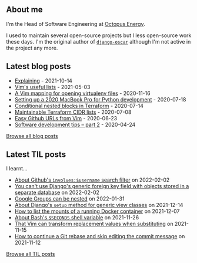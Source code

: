 ## About me
I'm the Head of Software Engineering at [Octopus Energy](https://octopus.energy/).

I used to maintain several open-source projects but I less open-source work these days. I'm the original author of [`django-oscar`](https://github.com/django-oscar/django-oscar) although I'm not active in the project any more. 
## Latest blog posts
- [Explaining](https://codeinthehole.com/tips/explaining/) - 2021-10-14
- [Vim's useful lists](https://codeinthehole.com/tips/vim-lists/) - 2021-05-03
- [A Vim mapping for opening virtualenv files](https://codeinthehole.com/tips/a-vim-mapping-for-opening-virtualenv-files/) - 2020-11-16
- [Setting up a 2020 MacBook Pro for Python development](https://codeinthehole.com/guides/settings-up-a-2020-macbook-for-python-development/) - 2020-07-18
- [Conditional nested blocks in Terraform](https://codeinthehole.com/tips/conditional-nested-blocks-in-terraform/) - 2020-07-14
- [Maintainable Terraform CIDR lists](https://codeinthehole.com/tips/terraform-cidrs/) - 2020-07-08
- [Easy Github URLs from Vim](https://codeinthehole.com/tips/easy-github-urls-from-vim/) - 2020-06-23
- [Software development tips – part 2](https://codeinthehole.com/tips/software-development-tips-part2/) - 2020-04-24

[Browse all blog posts](https://codeinthehole.com/writing/)
## Latest TIL posts
I learnt...
- [About Github's `involves:$username` search filter](https://til.codeinthehole.com/posts/about-githubs-involves-search-filter/) on 2022-02-02
- [You can't use Django's generic foreign key field with objects stored in a separate database](https://til.codeinthehole.com/posts/you-cant-use-djangos-generic-foreign-key-field-with-objects-stored-in-a-separate-database/) on 2022-02-02
- [Google Groups can be nested](https://til.codeinthehole.com/posts/google-groups-can-be-nested/) on 2022-01-31
- [About Django's `setup` method for generic view classes](https://til.codeinthehole.com/posts/about-djangos-setup-method-for-generic-view-classes/) on 2021-12-14
- [How to list the mounts of a running Docker container](https://til.codeinthehole.com/posts/how-to-list-the-mounts-of-a-running-docker-container/) on 2021-12-07
- [About Bash's `$SECONDS` shell variable](https://til.codeinthehole.com/posts/about-bashs-seconds-shell-variable/) on 2021-11-26
- [That Vim can transform replacement values when substituting](https://til.codeinthehole.com/posts/that-vim-can-transform-replacement-values-when-substituting/) on 2021-11-15
- [How to continue a Git rebase and skip editing the commit message](https://til.codeinthehole.com/posts/how-to-continue-a-git-rebase-and-skip-editing-the-commit-message/) on 2021-11-12

[Browse all TIL posts](https://til.codeinthehole.com)
